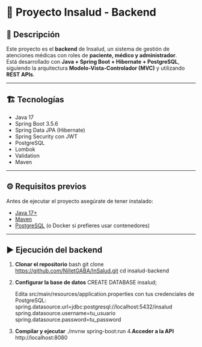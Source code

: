 # 🏥 Proyecto Insalud - Backend

## 🚀 Descripción
Este proyecto es el **backend** de Insalud, un sistema de gestión de atenciones médicas con roles de **paciente, médico y administrador**.  
Está desarrollado con **Java + Spring Boot + Hibernate + PostgreSQL**, siguiendo la arquitectura **Modelo-Vista-Controlador (MVC)** y utilizando **REST APIs**.

---

## 🏗️ Tecnologías
- Java 17
- Spring Boot 3.5.6
- Spring Data JPA (Hibernate)
- Spring Security con JWT
- PostgreSQL
- Lombok
- Validation
- Maven

---

## ⚙️ Requisitos previos
Antes de ejecutar el proyecto asegúrate de tener instalado:
- [Java 17+](https://adoptium.net/)
- [Maven](https://maven.apache.org/)
- [PostgreSQL](https://www.postgresql.org/) (o Docker si prefieres usar contenedores)

---

## ▶️ Ejecución del backend

1. **Clonar el repositorio**
   bash
   git clone https://github.com/NilletGABA/InSalud.git
   cd insalud-backend

2. **Configurar la base de datos**
CREATE DATABASE insalud;



	Edita src/main/resources/application.properties con tus credenciales de PostgreSQL:
	spring.datasource.url=jdbc:postgresql://localhost:5432/insalud
	spring.datasource.username=tu_usuario
	spring.datasource.password=tu_password

3. **Compilar y ejecutar**
./mvnw spring-boot:run
4.**Acceder a la API**
http://localhost:8080

